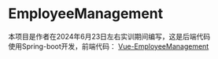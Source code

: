# EmployeeManagement
本项目是作者在2024年6月23日左右实训期间编写，这是后端代码  
使用Spring-boot开发，前端代码： [Vue-EmployeeManagement](https://github.com/benzeneringlq/Vue-EmployeeManagement)

